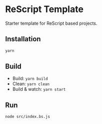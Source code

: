 # ReScript Template

Starter template for ReScript based projects.

## Installation

```sh
yarn
```

## Build

- Build: `yarn build`
- Clean: `yarn clean`
- Build & watch: `yarn start`

## Run

```sh
node src/index.bs.js
```